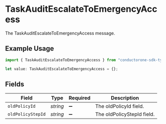 # TaskAuditEscalateToEmergencyAccess

The TaskAuditEscalateToEmergencyAccess message.

## Example Usage

```typescript
import { TaskAuditEscalateToEmergencyAccess } from "conductorone-sdk-typescript/sdk/models/shared";

let value: TaskAuditEscalateToEmergencyAccess = {};
```

## Fields

| Field                      | Type                       | Required                   | Description                |
| -------------------------- | -------------------------- | -------------------------- | -------------------------- |
| `oldPolicyId`              | *string*                   | :heavy_minus_sign:         | The oldPolicyId field.     |
| `oldPolicyStepId`          | *string*                   | :heavy_minus_sign:         | The oldPolicyStepId field. |